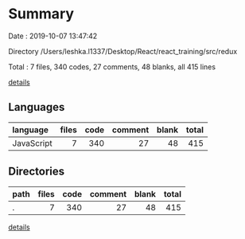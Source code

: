 # Summary

Date : 2019-10-07 13:47:42

Directory /Users/leshka.l1337/Desktop/React/react_training/src/redux

Total : 7 files,  340 codes, 27 comments, 48 blanks, all 415 lines

[details](details.md)

## Languages
| language | files | code | comment | blank | total |
| :--- | ---: | ---: | ---: | ---: | ---: |
| JavaScript | 7 | 340 | 27 | 48 | 415 |

## Directories
| path | files | code | comment | blank | total |
| :--- | ---: | ---: | ---: | ---: | ---: |
| . | 7 | 340 | 27 | 48 | 415 |

[details](details.md)